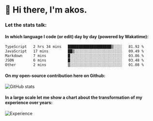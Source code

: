 # 👋 Hi there, I'm akos. 


### Let the stats talk:


#### In which language I code (or edit) day by day (powered by Wakatime): 

<!--START_SECTION:waka-->

```txt
TypeScript   2 hrs 34 mins   ████████████████████▒░░░░   81.92 %
JavaScript   17 mins         ██▒░░░░░░░░░░░░░░░░░░░░░░   09.49 %
Markdown     7 mins          █░░░░░░░░░░░░░░░░░░░░░░░░   03.86 %
JSON         6 mins          █░░░░░░░░░░░░░░░░░░░░░░░░   03.48 %
Other        2 mins          ▒░░░░░░░░░░░░░░░░░░░░░░░░   01.08 %
```

<!--END_SECTION:waka-->

#### On my open-source contribution here on Github:
 
![GitHub stats](https://github-readme-stats.vercel.app/api?username=akosbalasko)

#### In a large scale let me show a chart about the transformation of my experience over years:   

![Experience](https://cr-skills-chart-widget.azurewebsites.net/api/api?username=akosbalasko)
